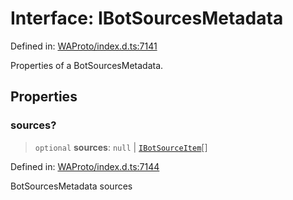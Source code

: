 # Interface: IBotSourcesMetadata

Defined in: [WAProto/index.d.ts:7141](https://github.com/Fokusdotid/bail/blob/99acc683da8779d62a0509bb4108fdb35cb2b061/WAProto/index.d.ts#L7141)

Properties of a BotSourcesMetadata.

## Properties

### sources?

> `optional` **sources**: `null` \| [`IBotSourceItem`](../namespaces/BotSourcesMetadata/interfaces/IBotSourceItem.md)[]

Defined in: [WAProto/index.d.ts:7144](https://github.com/Fokusdotid/bail/blob/99acc683da8779d62a0509bb4108fdb35cb2b061/WAProto/index.d.ts#L7144)

BotSourcesMetadata sources

